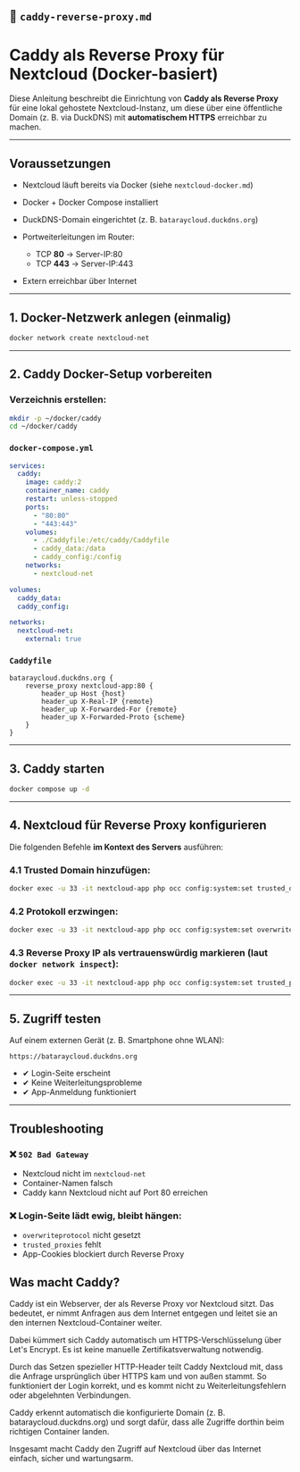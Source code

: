 ## 📄 `caddy-reverse-proxy.md`

# Caddy als Reverse Proxy für Nextcloud (Docker-basiert)

Diese Anleitung beschreibt die Einrichtung von **Caddy als Reverse Proxy** für eine lokal gehostete Nextcloud-Instanz, um diese über eine öffentliche Domain (z. B. via DuckDNS) mit **automatischem HTTPS** erreichbar zu machen.

---

## Voraussetzungen

* Nextcloud läuft bereits via Docker (siehe `nextcloud-docker.md`)
* Docker + Docker Compose installiert
* DuckDNS-Domain eingerichtet (z. B. `bataraycloud.duckdns.org`)
* Portweiterleitungen im Router:

  * TCP **80** → Server-IP:80
  * TCP **443** → Server-IP:443
* Extern erreichbar über Internet

---

## 1. Docker-Netzwerk anlegen (einmalig)

```bash
docker network create nextcloud-net
```

---

## 2. Caddy Docker-Setup vorbereiten

### Verzeichnis erstellen:

```bash
mkdir -p ~/docker/caddy
cd ~/docker/caddy
```

### `docker-compose.yml`

```yaml
services:
  caddy:
    image: caddy:2
    container_name: caddy
    restart: unless-stopped
    ports:
      - "80:80"
      - "443:443"
    volumes:
      - ./Caddyfile:/etc/caddy/Caddyfile
      - caddy_data:/data
      - caddy_config:/config
    networks:
      - nextcloud-net

volumes:
  caddy_data:
  caddy_config:

networks:
  nextcloud-net:
    external: true
```

### `Caddyfile`

```caddy
bataraycloud.duckdns.org {
    reverse_proxy nextcloud-app:80 {
        header_up Host {host}
        header_up X-Real-IP {remote}
        header_up X-Forwarded-For {remote}
        header_up X-Forwarded-Proto {scheme}
    }
}
```

---

## 3. Caddy starten

```bash
docker compose up -d
```

---

## 4. Nextcloud für Reverse Proxy konfigurieren

Die folgenden Befehle **im Kontext des Servers** ausführen:

### 4.1 Trusted Domain hinzufügen:

```bash
docker exec -u 33 -it nextcloud-app php occ config:system:set trusted_domains 1 --value=bataraycloud.duckdns.org
```

### 4.2 Protokoll erzwingen:

```bash
docker exec -u 33 -it nextcloud-app php occ config:system:set overwriteprotocol --value=https
```

### 4.3 Reverse Proxy IP als vertrauenswürdig markieren (laut `docker network inspect`):

```bash
docker exec -u 33 -it nextcloud-app php occ config:system:set trusted_proxies 0 --value=172.19.0.2
```

---

## 5. Zugriff testen

Auf einem externen Gerät (z. B. Smartphone ohne WLAN):

```
https://bataraycloud.duckdns.org
```

* ✔ Login-Seite erscheint
* ✔ Keine Weiterleitungsprobleme
* ✔ App-Anmeldung funktioniert

---

## Troubleshooting

### ❌ `502 Bad Gateway`

* Nextcloud nicht im `nextcloud-net`
* Container-Namen falsch
* Caddy kann Nextcloud nicht auf Port 80 erreichen

### ❌ Login-Seite lädt ewig, bleibt hängen:

* `overwriteprotocol` nicht gesetzt
* `trusted_proxies` fehlt
* App-Cookies blockiert durch Reverse Proxy


## Was macht Caddy?

Caddy ist ein Webserver, der als Reverse Proxy vor Nextcloud sitzt. Das bedeutet, er nimmt Anfragen aus dem Internet entgegen und leitet sie an den internen Nextcloud-Container weiter.

Dabei kümmert sich Caddy automatisch um HTTPS-Verschlüsselung über Let's Encrypt. Es ist keine manuelle Zertifikatsverwaltung notwendig.

Durch das Setzen spezieller HTTP-Header teilt Caddy Nextcloud mit, dass die Anfrage ursprünglich über HTTPS kam und von außen stammt. So funktioniert der Login korrekt, und es kommt nicht zu Weiterleitungsfehlern oder abgelehnten Verbindungen.

Caddy erkennt automatisch die konfigurierte Domain (z. B. bataraycloud.duckdns.org) und sorgt dafür, dass alle Zugriffe dorthin beim richtigen Container landen.

Insgesamt macht Caddy den Zugriff auf Nextcloud über das Internet einfach, sicher und wartungsarm.

